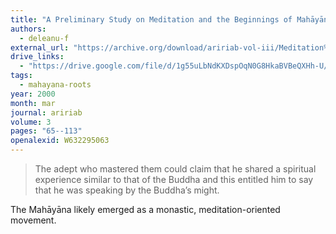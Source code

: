 ```yaml
---
title: "A Preliminary Study on Meditation and the Beginnings of Mahāyāna Buddhism"
authors:
  - deleanu-f
external_url: "https://archive.org/download/aririab-vol-iii/Meditation%20and%20Mahayana.pdf"
drive_links:
  - "https://drive.google.com/file/d/1g55uLbNdKXDspOqN0G8HkaBVBeQXHh-U/view?usp=drivesdk"
tags:
  - mahayana-roots
year: 2000
month: mar
journal: aririab
volume: 3
pages: "65--113"
openalexid: W632295063
---
```


> The adept who mastered them could claim that he shared a spiritual experience similar to that of the Buddha and this entitled him to say that he was speaking by the Buddha’s might.

The Mahāyāna likely emerged as a monastic, meditation-oriented movement.

